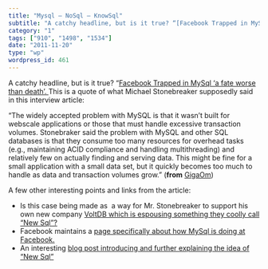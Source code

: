 ```yaml
---
title: "Mysql – NoSql – KnowSql"
subtitle: "A catchy headline, but is it true? “[Facebook Trapped in MySql ‘a fate worse than death’. ](http://g..."
category: "1"
tags: ["910", "1498", "1534"]
date: "2011-11-20"
type: "wp"
wordpress_id: 461
---
```

A catchy headline, but is it true? “[Facebook Trapped in MySql ‘a fate worse than death’. ](http://gigaom.com/cloud/facebook-trapped-in-mysql-fate-worse-than-death/)This is a quote of what Michael Stonebreaker supposedly said in this interview article:

> 
“The widely accepted problem with MySQL is that it wasn’t built for webscale applications or those that must handle excessive transaction volumes. Stonebraker said the problem with MySQL and other SQL databases is that they consume too many resources for overhead tasks (e.g., maintaining ACID compliance and handling multithreading) and relatively few on actually finding and serving data. This might be fine for a small application with a small data set, but it quickly becomes too much to handle as data and transaction volumes grow.” (**from** [GigaOm](http://gigaom.com/cloud/facebook-trapped-in-mysql-fate-worse-than-death/))

A few other interesting points and links from the article:

- Is this case being made as  a way for Mr. Stonebreaker to support his own new company [VoltDB which is espousing something they coolly call “New Sql”?](http://voltdb.com/)
- Facebook maintains a [page specifically about how MySql is doing at Facebook.](http://www.facebook.com/MySQLatFacebook)
- An interesting [blog post introducing and further explaining the idea of “New Sql”](http://blogs.the451group.com/information_management/2011/04/06/what-we-talk-about-when-we-talk-about-newsql/)